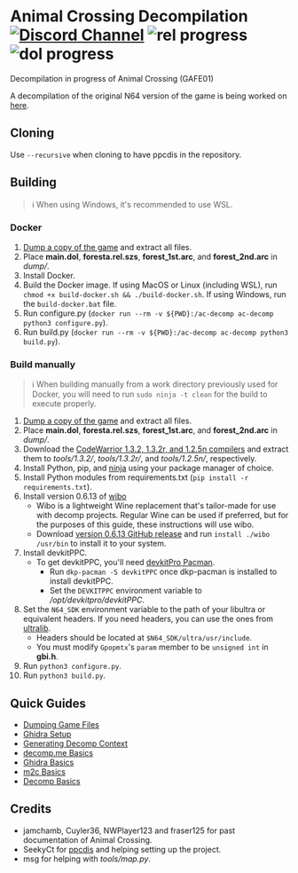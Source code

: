 # Animal Crossing Decompilation [![Discord Channel][discord-badge]][discord] ![rel progress] ![dol progress]
[discord]: https://discord.gg/hKx3FJJgrV
[discord-badge]: https://img.shields.io/discord/727908905392275526?color=%237289DA&logo=discord&logoColor=%23FFFFFF
[rel progress]: https://img.shields.io/endpoint?label=rel&url=https%3A%2F%2Fprogress.decomp.club%2Fdata%2Fanimalcrossing%2Fus%2Frel%2F%3Fmode%3Dshield%26measure%3Dcode
[dol progress]: https://img.shields.io/endpoint?label=dol&url=https%3A%2F%2Fprogress.decomp.club%2Fdata%2Fanimalcrossing%2Fus%2Fdol%2F%3Fmode%3Dshield%26measure%3Dcode

Decompilation in progress of Animal Crossing (GAFE01)

A decompilation of the original N64 version of the game is being worked on [here](https://github.com/zeldaret/af).

## Cloning

Use `--recursive` when cloning to have ppcdis in the repository. 

## Building

> ℹ️ When using Windows, it's recommended to use WSL.

### Docker

1. [Dump a copy of the game](./docs/extract_game.md) and extract all files.
2. Place **main.dol**, **foresta.rel.szs**, **forest_1st.arc**, and **forest_2nd.arc** in *dump/*.
3. Install Docker.
4. Build the Docker image. If using MacOS or Linux (including WSL), run `chmod +x build-docker.sh && ./build-docker.sh`. If using Windows, run the `build-docker.bat` file.
5. Run configure.py (`docker run --rm -v ${PWD}:/ac-decomp ac-decomp python3 configure.py`).
6. Run build.py (`docker run --rm -v ${PWD}:/ac-decomp ac-decomp python3 build.py`).

### Build manually

> ℹ️ When building manually from a work directory previously used for Docker, you will need to run `sudo ninja -t clean` for the build to execute properly.

1. [Dump a copy of the game](./docs/extract_game.md) and extract all files.
2. Place **main.dol**, **foresta.rel.szs**, **forest_1st.arc**, and **forest_2nd.arc** in *dump/*.
3. Download the [CodeWarrior 1.3.2, 1.3.2r, and 1.2.5n compilers](https://files.decomp.dev/compilers_latest.zip) and extract them to *tools/1.3.2/*, *tools/1.3.2r/*, and *tools/1.2.5n/*, respectively.
4. Install Python, pip, and [ninja](https://github.com/ninja-build/ninja/wiki/Pre-built-Ninja-packages#package-managers) using your package manager of choice.
5. Install Python modules from requirements.txt (`pip install -r requirements.txt`).
6. Install version 0.6.13 of [wibo](https://github.com/decompals/wibo)
    - Wibo is a lightweight Wine replacement that's tailor-made for use with decomp projects. Regular Wine can be used if preferred, but for the purposes of this guide, these instructions will use wibo.
    - Download [version 0.6.13 GitHub release](https://github.com/decompals/wibo/releases/tag/0.6.13) and run `install ./wibo /usr/bin` to install it to your system.
7. Install devkitPPC.
    - To get devkitPPC, you'll need [devkitPro Pacman](https://devkitpro.org/wiki/devkitPro_pacman#Installing_devkitPro_Pacman).
        - Run `dkp-pacman -S devkitPPC` once dkp-pacman is installed to install devkitPPC.
        - Set the `DEVKITPPC` environment variable to */opt/devkitpro/devkitPPC*.
8. Set the `N64_SDK` environment variable to the path of your libultra or equivalent headers. If you need headers, you can use the ones from [ultralib](https://github.com/decompals/ultralib).
    - Headers should be located at `$N64_SDK/ultra/usr/include`.
    - You must modify `Gpopmtx`'s `param` member to be `unsigned int` in **gbi.h**.
9. Run `python3 configure.py`.
10. Run `python3 build.py`.

## Quick Guides
- [Dumping Game Files](./docs/extract_game.md)
- [Ghidra Setup](./docs/ghidra_setup.md)
- [Generating Decomp Context](./docs/generating_decomp_context.md)
- [decomp.me Basics](./docs/decomp_me_basics.md)
- [Ghidra Basics](./docs/ghidra_basics.md)
- [m2c Basics](./docs/m2c_basics.md)
- [Decomp Basics](./docs/decomp_basics.md)

## Credits

- jamchamb, Cuyler36, NWPlayer123 and fraser125 for past documentation of Animal Crossing.
- SeekyCt for [ppcdis](https://github.com/SeekyCt/ppcdis/) and helping setting up the project.
- msg for helping with *tools/map.py*.
